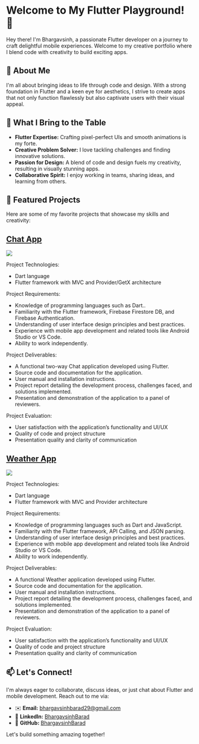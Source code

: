 # Welcome to My Flutter Playground! 🚀

Hey there! I'm Bhargavsinh, a passionate Flutter developer on a journey to craft delightful mobile experiences. Welcome to my creative portfolio where I blend code with creativity to build exciting apps.

## 🎨 About Me

I'm all about bringing ideas to life through code and design. With a strong foundation in Flutter and a keen eye for aesthetics, I strive to create apps that not only function flawlessly but also captivate users with their visual appeal.

## 🚀 What I Bring to the Table

- **Flutter Expertise:** Crafting pixel-perfect UIs and smooth animations is my forte.
- **Creative Problem Solver:** I love tackling challenges and finding innovative solutions.
- **Passion for Design:** A blend of code and design fuels my creativity, resulting in visually stunning apps.
- **Collaborative Spirit:** I enjoy working in teams, sharing ideas, and learning from others.

## 🌟 Featured Projects

Here are some of my favorite projects that showcase my skills and creativity:

## [Chat App](https://github.com/BhargavsinhBarad/chat_app)
<img src="https://github.com/BhargavsinhBarad/BhargavsinhBarad/assets/118417960/c4d3c947-d3f0-4923-94ca-70a8c863d62b">

Project Technologies:
- Dart language
- Flutter framework with MVC and Provider/GetX architecture

Project Requirements:
- Knowledge of programming languages such as Dart..
- Familiarity with the Flutter framework, Firebase Firestore DB, and Firebase Authentication.
- Understanding of user interface design principles and best practices.
- Experience with mobile app development and related tools like Android Studio or VS Code.
- Ability to work independently.

Project Deliverables:
- A functional two-way Chat application developed using Flutter.
- Source code and documentation for the application.
- User manual and installation instructions.
- Project report detailing the development process, challenges faced, and solutions implemented.
- Presentation and demonstration of the application to a panel of reviewers.

Project Evaluation:
- User satisfaction with the application’s functionality and UI/UX
- Quality of code and project structure
- Presentation quality and clarity of communication

## [Weather App](https://github.com/BhargavsinhBarad/weather_app)

<img src="https://github.com/BhargavsinhBarad/BhargavsinhBarad/assets/118417960/47e756d1-679c-46b5-8990-6ac54d3ebaf5">

Project Technologies:
- Dart language
- Flutter framework with MVC and Provider architecture

Project Requirements:
- Knowledge of programming languages such as Dart and JavaScript.
- Familiarity with the Flutter framework, API Calling, and JSON parsing.
- Understanding of user interface design principles and best practices.
- Experience with mobile app development and related tools like Android Studio or VS Code.
- Ability to work independently.

Project Deliverables:
- A functional Weather application developed using Flutter.
- Source code and documentation for the application.
- User manual and installation instructions.
- Project report detailing the development process, challenges faced, and solutions implemented.
- Presentation and demonstration of the application to a panel of reviewers.


Project Evaluation:
- User satisfaction with the application’s functionality and UI/UX
- Quality of code and project structure
- Presentation quality and clarity of communication

<!-- Add more projects as needed -->

## 📫 Let's Connect!

I'm always eager to collaborate, discuss ideas, or just chat about Flutter and mobile development. Reach out to me via:

- ✉️ **Email:** [bhargavsinhbarad29@gmail.com](bhargavsinhbarad29@gmail.com)
- 💼 **LinkedIn:** [BhargavsinhBarad](https://www.linkedin.com/in/bhargavsinh-barad-a89849252/)
- 📂 **GitHub:** [BhargavsinhBarad](https://github.com/BhargavsinhBarad)

Let's build something amazing together!

